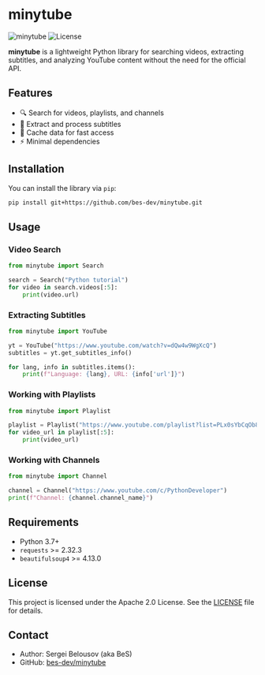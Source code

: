 # minytube

![minytube](https://img.shields.io/badge/python-3.7%2B-blue.svg) ![License](https://img.shields.io/badge/license-Apache%202.0-green)

**minytube** is a lightweight Python library for searching videos, extracting subtitles, and analyzing YouTube content without the need for the official API.

## Features

- 🔍 Search for videos, playlists, and channels
- 📜 Extract and process subtitles
- 🚀 Cache data for fast access
- ⚡ Minimal dependencies

## Installation

You can install the library via `pip`:

```sh
pip install git+https://github.com/bes-dev/minytube.git
```

## Usage

### Video Search

```python
from minytube import Search

search = Search("Python tutorial")
for video in search.videos[:5]:
    print(video.url)
```

### Extracting Subtitles

```python
from minytube import YouTube

yt = YouTube("https://www.youtube.com/watch?v=dQw4w9WgXcQ")
subtitles = yt.get_subtitles_info()

for lang, info in subtitles.items():
    print(f"Language: {lang}, URL: {info['url']}")
```

### Working with Playlists

```python
from minytube import Playlist

playlist = Playlist("https://www.youtube.com/playlist?list=PLx0sYbCqOb8QTF1DCJVkBzX7YV1LGwWzS")
for video_url in playlist[:5]:
    print(video_url)
```

### Working with Channels

```python
from minytube import Channel

channel = Channel("https://www.youtube.com/c/PythonDeveloper")
print(f"Channel: {channel.channel_name}")
```

## Requirements

- Python 3.7+
- `requests` >= 2.32.3
- `beautifulsoup4` >= 4.13.0

## License

This project is licensed under the Apache 2.0 License. See the [LICENSE](LICENSE) file for details.

## Contact

- Author: Sergei Belousov (aka BeS)
- GitHub: [bes-dev/minytube](https://github.com/bes-dev/minytube)
